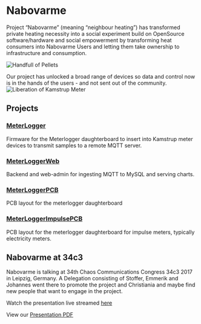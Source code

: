 # Nabovarme
Project “Nabovarme” (meaning “neighbour heating”) has transformed private heating necessity into a social experiment build on OpenSource software/hardware and social empowerment by transforming heat consumers into Nabovarme Users and letting them take ownership to infrastructure and consumption.

![Handfull of Pellets](https://nabovarme.github.com/images/handfull_of_pellets.png)



Our project has unlocked a broad range of devices so data and control now is in the hands of the users - and not sent out of the community.
![Liberation of Kamstrup Meter](https://nabovarme.github.com/images/kamstrup.png)

## Projects

### [MeterLogger](https://github.com/nabovarme/MeterLogger)
Firmware for the Meterlogger daughterboard to insert into Kamstrup meter devices to transmit samples to a remote MQTT server.

### [MeterLoggerWeb](https://github.com/nabovarme/MeterLoggerWeb)
Backend and web-admin for ingesting MQTT to MySQL and serving charts.

### [MeterLoggerPCB](https://github.com/nabovarme/MeterLoggerPCB)
PCB layout for the meterlogger daughterboard

### [MeterLoggerImpulsePCB](https://github.com/nabovarme/MeterLoggerImpulsePCB)
PCB layout for the meterlogger daughterboard for impulse meters, typically electricity meters.

## Nabovarme at 34c3
Nabovarme is talking at 34th Chaos Communications Congress 34c3 2017 in Leipzig, Germany.
A Delegation consisting of Stoffer, Emmerik and Johannes went there to promote the project and Christiania and maybe
find new people that want to engage in the project.

Watch the presentation live streamed [here](http://streaming.media.ccc.de/34c3/hallb)

View our [Presentation PDF](https://nabovarme.github.com/presentation.pdf)
